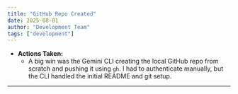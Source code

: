 ```yaml
---
title: "GitHub Repo Created"
date: 2025-08-01
author: "Development Team"
tags: ["development"]
---
```


- **Actions Taken:**
  - A big win was the Gemini CLI creating the local GitHub repo from scratch and
    pushing it using `gh`. I had to authenticate manually, but the CLI handled
    the initial README and git setup.

---